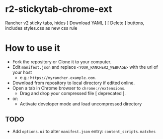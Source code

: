 # r2-stickytab-chrome-ext
Rancher v2 sticky tabs, hides [ Download YAML ] [ Delete ] buttons, includes styles.css as new css rule

# How to use it

- Fork the repository or Clone it to your computer.
- Edit `manifest.json` and replace `<YOUR_RANCHER2_WEBPAGE>` with the url of your host
  - e.g.: `https://myrancher.example.com`.
- Download from repository to local directory if edited online.
- Open a tab in Chrome browser to `chrome://extensions`.
  - Drag and drop your compressed file [ deprecated ].
- or:
  - Activate developer mode and load uncompressed directory

## TODO

- Add `options.ui` to alter `manifest.json` entry: `content_scripts.matches`
